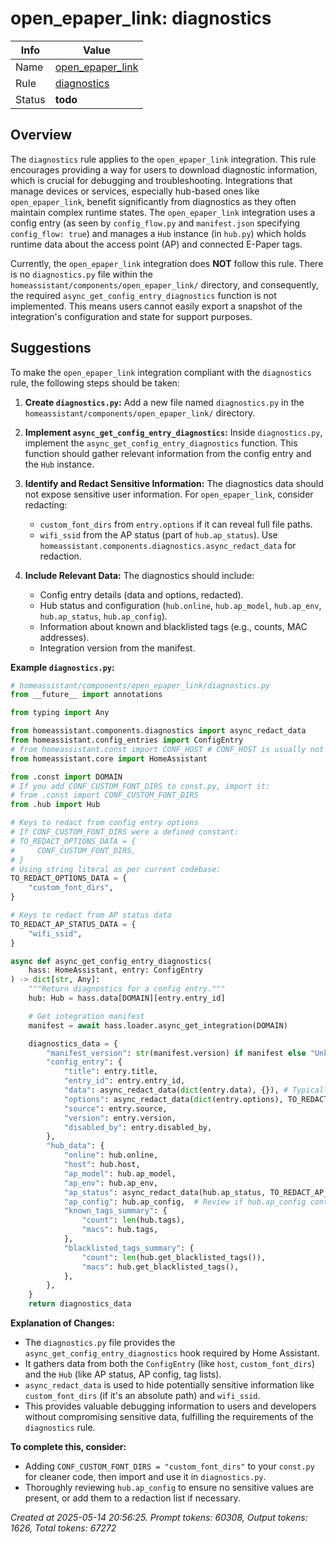 # open_epaper_link: diagnostics

| Info   | Value                                                                    |
|--------|--------------------------------------------------------------------------|
| Name   | [open_epaper_link](https://www.home-assistant.io/integrations/open_epaper_link/) |
| Rule   | [diagnostics](https://developers.home-assistant.io/docs/core/integration-quality-scale/rules/diagnostics)                                                     |
| Status | **todo**                                       |

## Overview

The `diagnostics` rule applies to the `open_epaper_link` integration. This rule encourages providing a way for users to download diagnostic information, which is crucial for debugging and troubleshooting. Integrations that manage devices or services, especially hub-based ones like `open_epaper_link`, benefit significantly from diagnostics as they often maintain complex runtime states. The `open_epaper_link` integration uses a config entry (as seen by `config_flow.py` and `manifest.json` specifying `config_flow: true`) and manages a `Hub` instance (in `hub.py`) which holds runtime data about the access point (AP) and connected E-Paper tags.

Currently, the `open_epaper_link` integration does **NOT** follow this rule.
There is no `diagnostics.py` file within the `homeassistant/components/open_epaper_link/` directory, and consequently, the required `async_get_config_entry_diagnostics` function is not implemented. This means users cannot easily export a snapshot of the integration's configuration and state for support purposes.

## Suggestions

To make the `open_epaper_link` integration compliant with the `diagnostics` rule, the following steps should be taken:

1.  **Create `diagnostics.py`:**
    Add a new file named `diagnostics.py` in the `homeassistant/components/open_epaper_link/` directory.

2.  **Implement `async_get_config_entry_diagnostics`:**
    Inside `diagnostics.py`, implement the `async_get_config_entry_diagnostics` function. This function should gather relevant information from the config entry and the `Hub` instance.

3.  **Identify and Redact Sensitive Information:**
    The diagnostics data should not expose sensitive user information. For `open_epaper_link`, consider redacting:
    *   `custom_font_dirs` from `entry.options` if it can reveal full file paths.
    *   `wifi_ssid` from the AP status (part of `hub.ap_status`).
    Use `homeassistant.components.diagnostics.async_redact_data` for redaction.

4.  **Include Relevant Data:**
    The diagnostics should include:
    *   Config entry details (data and options, redacted).
    *   Hub status and configuration (`hub.online`, `hub.ap_model`, `hub.ap_env`, `hub.ap_status`, `hub.ap_config`).
    *   Information about known and blacklisted tags (e.g., counts, MAC addresses).
    *   Integration version from the manifest.

**Example `diagnostics.py`:**

```python
# homeassistant/components/open_epaper_link/diagnostics.py
from __future__ import annotations

from typing import Any

from homeassistant.components.diagnostics import async_redact_data
from homeassistant.config_entries import ConfigEntry
# from homeassistant.const import CONF_HOST # CONF_HOST is usually not sensitive for local IPs
from homeassistant.core import HomeAssistant

from .const import DOMAIN
# If you add CONF_CUSTOM_FONT_DIRS to const.py, import it:
# from .const import CONF_CUSTOM_FONT_DIRS
from .hub import Hub

# Keys to redact from config entry options
# If CONF_CUSTOM_FONT_DIRS were a defined constant:
# TO_REDACT_OPTIONS_DATA = {
#     CONF_CUSTOM_FONT_DIRS,
# }
# Using string literal as per current codebase:
TO_REDACT_OPTIONS_DATA = {
    "custom_font_dirs",
}

# Keys to redact from AP status data
TO_REDACT_AP_STATUS_DATA = {
    "wifi_ssid",
}

async def async_get_config_entry_diagnostics(
    hass: HomeAssistant, entry: ConfigEntry
) -> dict[str, Any]:
    """Return diagnostics for a config entry."""
    hub: Hub = hass.data[DOMAIN][entry.entry_id]

    # Get integration manifest
    manifest = await hass.loader.async_get_integration(DOMAIN)

    diagnostics_data = {
        "manifest_version": str(manifest.version) if manifest else "Unknown",
        "config_entry": {
            "title": entry.title,
            "entry_id": entry.entry_id,
            "data": async_redact_data(dict(entry.data), {}), # Typically CONF_HOST, not redacted
            "options": async_redact_data(dict(entry.options), TO_REDACT_OPTIONS_DATA),
            "source": entry.source,
            "version": entry.version,
            "disabled_by": entry.disabled_by,
        },
        "hub_data": {
            "online": hub.online,
            "host": hub.host,
            "ap_model": hub.ap_model,
            "ap_env": hub.ap_env,
            "ap_status": async_redact_data(hub.ap_status, TO_REDACT_AP_STATUS_DATA),
            "ap_config": hub.ap_config,  # Review if hub.ap_config contains sensitive data
            "known_tags_summary": {
                "count": len(hub.tags),
                "macs": hub.tags,
            },
            "blacklisted_tags_summary": {
                "count": len(hub.get_blacklisted_tags()),
                "macs": hub.get_blacklisted_tags(),
            },
        },
    }
    return diagnostics_data

```

**Explanation of Changes:**

*   The `diagnostics.py` file provides the `async_get_config_entry_diagnostics` hook required by Home Assistant.
*   It gathers data from both the `ConfigEntry` (like `host`, `custom_font_dirs`) and the `Hub` (like AP status, AP config, tag lists).
*   `async_redact_data` is used to hide potentially sensitive information like `custom_font_dirs` (if it's an absolute path) and `wifi_ssid`.
*   This provides valuable debugging information to users and developers without compromising sensitive data, fulfilling the requirements of the `diagnostics` rule.

**To complete this, consider:**
*   Adding `CONF_CUSTOM_FONT_DIRS = "custom_font_dirs"` to your `const.py` for cleaner code, then import and use it in `diagnostics.py`.
*   Thoroughly reviewing `hub.ap_config` to ensure no sensitive values are present, or add them to a redaction list if necessary.

_Created at 2025-05-14 20:56:25. Prompt tokens: 60308, Output tokens: 1626, Total tokens: 67272_
